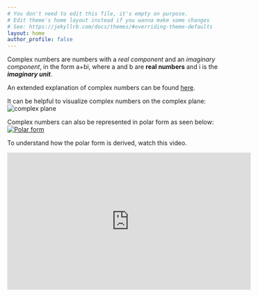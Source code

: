 ```yaml
---
# You don't need to edit this file, it's empty on purpose.
# Edit theme's home layout instead if you wanna make some changes
# See: https://jekyllrb.com/docs/themes/#overriding-theme-defaults
layout: home
author_profile: false
---
```


Complex numbers are numbers with a *real component* and an *imaginary component*, in the form a+bi, where a and b are **real numbers** and i is the ***imaginary unit***.

An extended explanation of complex numbers can be found [here](https://en.wikipedia.org/wiki/Complex_number).

It can be helpful to visualize complex numbers on the complex plane:
![complex plane](https://upload.wikimedia.org/wikipedia/commons/5/57/90-Degree_Rotations_in_the_Complex_Plane.png)

Complex numbers can also be represented in polar form as seen below:
[![Polar form](https://www.songho.ca/math/euler/files/euler17.png)](https://www.songho.ca/math/euler/files/euler17.png)

To understand how the polar form is derived, watch this video.
<iframe width="560" height="315" src="https://www.youtube.com/embed/lFT2hwsCMls?si=JOl8VpLVjfM1kp1n" title="YouTube video player" frameborder="0" allow="accelerometer; autoplay; clipboard-write; encrypted-media; gyroscope; picture-in-picture; web-share" referrerpolicy="strict-origin-when-cross-origin" allowfullscreen></iframe>

